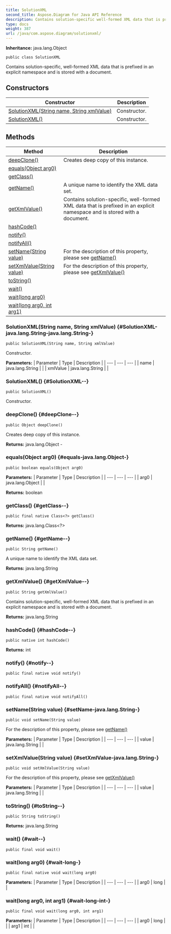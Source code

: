 ```yaml
---
title: SolutionXML
second_title: Aspose.Diagram for Java API Reference
description: Contains solution-specific well-formed XML data that is prefixed in an explicit namespace and is stored with a document.
type: docs
weight: 387
url: /java/com.aspose.diagram/solutionxml/
---
```


**Inheritance:**
java.lang.Object
```
public class SolutionXML
```

Contains solution-specific, well-formed XML data that is prefixed in an explicit namespace and is stored with a document.
## Constructors

| Constructor | Description |
| --- | --- |
| [SolutionXML(String name, String xmlValue)](#SolutionXML-java.lang.String-java.lang.String-) | Constructor. |
| [SolutionXML()](#SolutionXML--) | Constructor. |
## Methods

| Method | Description |
| --- | --- |
| [deepClone()](#deepClone--) | Creates deep copy of this instance. |
| [equals(Object arg0)](#equals-java.lang.Object-) |  |
| [getClass()](#getClass--) |  |
| [getName()](#getName--) | A unique name to identify the XML data set. |
| [getXmlValue()](#getXmlValue--) | Contains solution-specific, well-formed XML data that is prefixed in an explicit namespace and is stored with a document. |
| [hashCode()](#hashCode--) |  |
| [notify()](#notify--) |  |
| [notifyAll()](#notifyAll--) |  |
| [setName(String value)](#setName-java.lang.String-) | For the description of this property, please see [getName()](../../com.aspose.diagram/solutionxml\#getName--) |
| [setXmlValue(String value)](#setXmlValue-java.lang.String-) | For the description of this property, please see [getXmlValue()](../../com.aspose.diagram/solutionxml\#getXmlValue--) |
| [toString()](#toString--) |  |
| [wait()](#wait--) |  |
| [wait(long arg0)](#wait-long-) |  |
| [wait(long arg0, int arg1)](#wait-long-int-) |  |
### SolutionXML(String name, String xmlValue) {#SolutionXML-java.lang.String-java.lang.String-}
```
public SolutionXML(String name, String xmlValue)
```


Constructor.

**Parameters:**
| Parameter | Type | Description |
| --- | --- | --- |
| name | java.lang.String |  |
| xmlValue | java.lang.String |  |

### SolutionXML() {#SolutionXML--}
```
public SolutionXML()
```


Constructor.

### deepClone() {#deepClone--}
```
public Object deepClone()
```


Creates deep copy of this instance.

**Returns:**
java.lang.Object - 
### equals(Object arg0) {#equals-java.lang.Object-}
```
public boolean equals(Object arg0)
```




**Parameters:**
| Parameter | Type | Description |
| --- | --- | --- |
| arg0 | java.lang.Object |  |

**Returns:**
boolean
### getClass() {#getClass--}
```
public final native Class<?> getClass()
```




**Returns:**
java.lang.Class<?>
### getName() {#getName--}
```
public String getName()
```


A unique name to identify the XML data set.

**Returns:**
java.lang.String
### getXmlValue() {#getXmlValue--}
```
public String getXmlValue()
```


Contains solution-specific, well-formed XML data that is prefixed in an explicit namespace and is stored with a document.

**Returns:**
java.lang.String
### hashCode() {#hashCode--}
```
public native int hashCode()
```




**Returns:**
int
### notify() {#notify--}
```
public final native void notify()
```




### notifyAll() {#notifyAll--}
```
public final native void notifyAll()
```




### setName(String value) {#setName-java.lang.String-}
```
public void setName(String value)
```


For the description of this property, please see [getName()](../../com.aspose.diagram/solutionxml\#getName--)

**Parameters:**
| Parameter | Type | Description |
| --- | --- | --- |
| value | java.lang.String |  |

### setXmlValue(String value) {#setXmlValue-java.lang.String-}
```
public void setXmlValue(String value)
```


For the description of this property, please see [getXmlValue()](../../com.aspose.diagram/solutionxml\#getXmlValue--)

**Parameters:**
| Parameter | Type | Description |
| --- | --- | --- |
| value | java.lang.String |  |

### toString() {#toString--}
```
public String toString()
```




**Returns:**
java.lang.String
### wait() {#wait--}
```
public final void wait()
```




### wait(long arg0) {#wait-long-}
```
public final native void wait(long arg0)
```




**Parameters:**
| Parameter | Type | Description |
| --- | --- | --- |
| arg0 | long |  |

### wait(long arg0, int arg1) {#wait-long-int-}
```
public final void wait(long arg0, int arg1)
```




**Parameters:**
| Parameter | Type | Description |
| --- | --- | --- |
| arg0 | long |  |
| arg1 | int |  |

